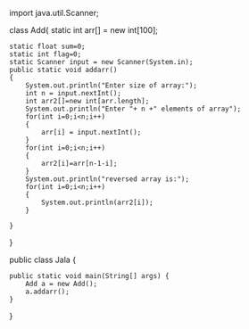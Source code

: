 import java.util.Scanner;

class Add{
	static int arr[] = new int[100];
	
	static float sum=0;
	static int flag=0;
	static Scanner input = new Scanner(System.in);
	public static void addarr()
	{
		System.out.println("Enter size of array:");
		int n = input.nextInt();
		int arr2[]=new int[arr.length];
		System.out.println("Enter "+ n +" elements of array");
		for(int i=0;i<n;i++)
		{
			arr[i] = input.nextInt();
		}
		for(int i=0;i<n;i++)
		{
			arr2[i]=arr[n-1-i];
		}
		System.out.println("reversed array is:");
		for(int i=0;i<n;i++)
		{
			System.out.println(arr2[i]);
		}
		
	}
}

public class Jala {

	public static void main(String[] args) {
		Add a = new Add();
		a.addarr();
	}
}
